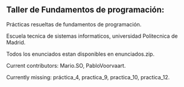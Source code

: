 ## Taller de Fundamentos de programación:

Prácticas resueltas de fundamentos de programación.

Escuela tecnica de sistemas informaticos, universidad Politecnica de Madrid.

Todos los enunciados estan disponibles en enunciados.zip.

Current contributors: Mario.SO, PabloVoorvaart.

Currently missing: práctica_4, practica_9, practica_10, practica_12. 
